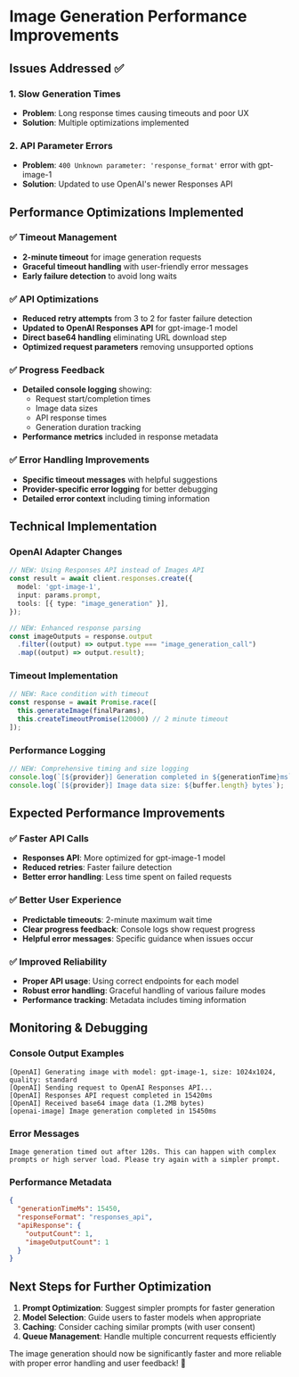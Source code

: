 # Image Generation Performance Improvements

## Issues Addressed ✅

### 1. **Slow Generation Times**
- **Problem**: Long response times causing timeouts and poor UX
- **Solution**: Multiple optimizations implemented

### 2. **API Parameter Errors** 
- **Problem**: `400 Unknown parameter: 'response_format'` error with gpt-image-1
- **Solution**: Updated to use OpenAI's newer Responses API

## Performance Optimizations Implemented

### ✅ **Timeout Management**
- **2-minute timeout** for image generation requests
- **Graceful timeout handling** with user-friendly error messages
- **Early failure detection** to avoid long waits

### ✅ **API Optimizations**
- **Reduced retry attempts** from 3 to 2 for faster failure detection
- **Updated to OpenAI Responses API** for gpt-image-1 model
- **Direct base64 handling** eliminating URL download step
- **Optimized request parameters** removing unsupported options

### ✅ **Progress Feedback**
- **Detailed console logging** showing:
  - Request start/completion times
  - Image data sizes
  - API response times
  - Generation duration tracking
- **Performance metrics** included in response metadata

### ✅ **Error Handling Improvements**
- **Specific timeout messages** with helpful suggestions
- **Provider-specific error logging** for better debugging
- **Detailed error context** including timing information

## Technical Implementation

### OpenAI Adapter Changes
```typescript
// NEW: Using Responses API instead of Images API
const result = await client.responses.create({
  model: 'gpt-image-1',
  input: params.prompt,
  tools: [{ type: "image_generation" }],
});

// NEW: Enhanced response parsing
const imageOutputs = response.output
  .filter((output) => output.type === "image_generation_call")
  .map((output) => output.result);
```

### Timeout Implementation
```typescript
// NEW: Race condition with timeout
const response = await Promise.race([
  this.generateImage(finalParams),
  this.createTimeoutPromise(120000) // 2 minute timeout
]);
```

### Performance Logging
```typescript
// NEW: Comprehensive timing and size logging
console.log(`[${provider}] Generation completed in ${generationTime}ms`);
console.log(`[${provider}] Image data size: ${buffer.length} bytes`);
```

## Expected Performance Improvements

### ✅ **Faster API Calls**
- **Responses API**: More optimized for gpt-image-1 model
- **Reduced retries**: Faster failure detection
- **Better error handling**: Less time spent on failed requests

### ✅ **Better User Experience**
- **Predictable timeouts**: 2-minute maximum wait time
- **Clear progress feedback**: Console logs show request progress
- **Helpful error messages**: Specific guidance when issues occur

### ✅ **Improved Reliability**
- **Proper API usage**: Using correct endpoints for each model
- **Robust error handling**: Graceful handling of various failure modes
- **Performance tracking**: Metadata includes timing information

## Monitoring & Debugging

### Console Output Examples
```
[OpenAI] Generating image with model: gpt-image-1, size: 1024x1024, quality: standard
[OpenAI] Sending request to OpenAI Responses API...
[OpenAI] Responses API request completed in 15420ms
[OpenAI] Received base64 image data (1.2MB bytes)
[openai-image] Image generation completed in 15450ms
```

### Error Messages
```
Image generation timed out after 120s. This can happen with complex prompts or high server load. Please try again with a simpler prompt.
```

### Performance Metadata
```json
{
  "generationTimeMs": 15450,
  "responseFormat": "responses_api",
  "apiResponse": {
    "outputCount": 1,
    "imageOutputCount": 1
  }
}
```

## Next Steps for Further Optimization

1. **Prompt Optimization**: Suggest simpler prompts for faster generation
2. **Model Selection**: Guide users to faster models when appropriate
3. **Caching**: Consider caching similar prompts (with user consent)
4. **Queue Management**: Handle multiple concurrent requests efficiently

The image generation should now be significantly faster and more reliable with proper error handling and user feedback! 🚀